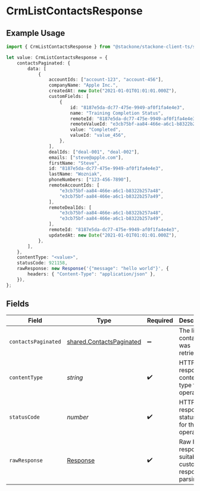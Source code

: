 # CrmListContactsResponse

## Example Usage

```typescript
import { CrmListContactsResponse } from "@stackone/stackone-client-ts/sdk/models/operations";

let value: CrmListContactsResponse = {
    contactsPaginated: {
        data: [
            {
                accountIds: ["account-123", "account-456"],
                companyName: "Apple Inc.",
                createdAt: new Date("2021-01-01T01:01:01.000Z"),
                customFields: [
                    {
                        id: "8187e5da-dc77-475e-9949-af0f1fa4e4e3",
                        name: "Training Completion Status",
                        remoteId: "8187e5da-dc77-475e-9949-af0f1fa4e4e3",
                        remoteValueId: "e3cb75bf-aa84-466e-a6c1-b8322b257a48",
                        value: "Completed",
                        valueId: "value_456",
                    },
                ],
                dealIds: ["deal-001", "deal-002"],
                emails: ["steve@apple.com"],
                firstName: "Steve",
                id: "8187e5da-dc77-475e-9949-af0f1fa4e4e3",
                lastName: "Wozniak",
                phoneNumbers: ["123-456-7890"],
                remoteAccountIds: [
                    "e3cb75bf-aa84-466e-a6c1-b8322b257a48",
                    "e3cb75bf-aa84-466e-a6c1-b8322b257a49",
                ],
                remoteDealIds: [
                    "e3cb75bf-aa84-466e-a6c1-b8322b257a48",
                    "e3cb75bf-aa84-466e-a6c1-b8322b257a49",
                ],
                remoteId: "8187e5da-dc77-475e-9949-af0f1fa4e4e3",
                updatedAt: new Date("2021-01-01T01:01:01.000Z"),
            },
        ],
    },
    contentType: "<value>",
    statusCode: 921158,
    rawResponse: new Response('{"message": "hello world"}', {
        headers: { "Content-Type": "application/json" },
    }),
};
```

## Fields

| Field                                                                       | Type                                                                        | Required                                                                    | Description                                                                 |
| --------------------------------------------------------------------------- | --------------------------------------------------------------------------- | --------------------------------------------------------------------------- | --------------------------------------------------------------------------- |
| `contactsPaginated`                                                         | [shared.ContactsPaginated](../../../sdk/models/shared/contactspaginated.md) | :heavy_minus_sign:                                                          | The list of contacts was retrieved.                                         |
| `contentType`                                                               | *string*                                                                    | :heavy_check_mark:                                                          | HTTP response content type for this operation                               |
| `statusCode`                                                                | *number*                                                                    | :heavy_check_mark:                                                          | HTTP response status code for this operation                                |
| `rawResponse`                                                               | [Response](https://developer.mozilla.org/en-US/docs/Web/API/Response)       | :heavy_check_mark:                                                          | Raw HTTP response; suitable for custom response parsing                     |